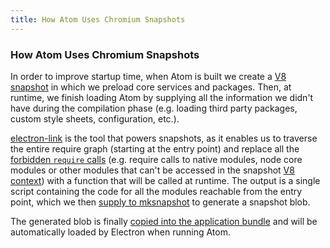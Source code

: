 ```yaml
---
title: How Atom Uses Chromium Snapshots
---
```

### How Atom Uses Chromium Snapshots

In order to improve startup time, when Atom is built we create a [V8 snapshot](https://v8project.blogspot.it/2015/09/custom-startup-snapshots.html) in which we preload core services and packages. Then, at runtime, we finish loading Atom by supplying all the information we didn't have during the compilation phase (e.g. loading third party packages, custom style sheets, configuration, etc.).

[electron-link](https://github.com/atom/electron-link) is the tool that powers snapshots, as it enables us to traverse the entire require graph (starting at the entry point) and replace all the [forbidden `require` calls](https://github.com/atom/atom/blob/74ff9fdb91205b89673209caf1e2ceb373e9c59f/script/lib/generate-startup-snapshot.js#L19-L65) (e.g. require calls to native modules, node core modules or other modules that can't be accessed in the snapshot [V8 context](https://github.com/v8/v8/wiki/Embedder%27s-Guide#contexts)) with a function that will be called at runtime. The output is a single script containing the code for all the modules reachable from the entry point, which we then [supply to mksnapshot](https://github.com/atom/atom/blob/74ff9fdb91205b89673209caf1e2ceb373e9c59f/script/lib/generate-startup-snapshot.js#L73-L78) to generate a snapshot blob.

The generated blob is finally [copied into the application bundle](https://github.com/atom/atom/blob/74ff9fdb91205b89673209caf1e2ceb373e9c59f/script/lib/generate-startup-snapshot.js#L80-L89) and will be automatically loaded by Electron when running Atom.
